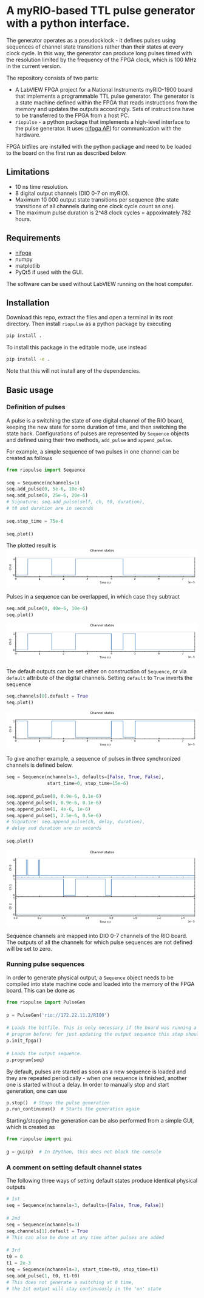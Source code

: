 # A myRIO-based TTL pulse generator with a python interface.

The generator operates as a pseudocklock - it defines pulses using sequences of channel state transitions rather than their states at every clock cycle. In this way, the generator can produce long pulses timed with the resolution limited by the frequency of the FPGA clock, which is 100 MHz in the current version. 

The repository consists of two parts: 
 * A LabVIEW FPGA project for a National Instruments myRIO-1900 board that implements a programmable TTL pulse generator. The generator is a state machine defined within the FPGA that reads instructions from the memory and updates the outputs accordingly. Sets of instructions have to be transferred to the FPGA from a host PC.
 * `riopulse` - a python package that implements a high-level interface to the pulse generator. It uses [nifpga API](https://nifpga-python.readthedocs.io/) for communication with the hardware.
 
FPGA bitfiles are installed with the python package and need to be loaded to the board on the first run as described below. 

## Limitations
* 10 ns time resolution.
* 8 digital output channels (DIO 0-7 on myRIO).
* Maximum 10 000 output state transitions per sequence (the state transitions of all channels during one clock cycle count as one).
* The maximum pulse duration is 2^48 clock cycles = appoximately 782 hours.

## Requirements
* [nifpga](https://nifpga-python.readthedocs.io/) 
* numpy
* matplotlib
* PyQt5 if used with the GUI.

The software can be used without LabVIEW running on the host computer. 

## Installation
Download this repo, extract the files and open a terminal in its root directory. Then install `riopulse` as a python package by executing

```bash
pip install .
```

To install this package in the editable mode, use instead

```bash
pip install -e .
```
Note that this will not install any of the dependencies.

## Basic usage

### Definition of pulses

A pulse is a switching the state of one digital channel of the RIO board, keeping the new state for some duration of time, and then switching the state back. Configurations of pulses are represented by `Sequence` objects and defined using their two methods, `add_pulse` and `append_pulse`.

For example, a simple sequence of two pulses in one channel can be created as follows 
```python
from riopulse import Sequence

seq = Sequence(nchannels=1)
seq.add_pulse(0, 5e-6, 10e-6)
seq.add_pulse(0, 25e-6, 20e-6)
# Signature: seq.add_pulse(self, ch, t0, duration),
# t0 and duration are in seconds

seq.stop_time = 75e-6

seq.plot()
```
The plotted result is
![seq1ch1](doc/sequence_1ch.png)

Pulses in a sequence can be overlapped, in which case they subtract
```python
seq.add_pulse(0, 40e-6, 10e-6)
seq.plot()
```
![seq1ch2](doc/sequence_1ch_2.png)

The default outputs can be set either on construction of `Sequence`, or via `default` attribute of the digital channels. Setting `default` to `True` inverts the sequence
```python
seq.channels[0].default = True
seq.plot()
```
![seq1ch3](doc/sequence_1ch_3.png)

To give another example, a sequence of pulses in three synchronized channels is defined below.
```python
seq = Sequence(nchannels=3, defaults=[False, True, False],
               start_time=0, stop_time=15e-6)

seq.append_pulse(0, 0.9e-6, 0.1e-6)
seq.append_pulse(0, 0.9e-6, 0.1e-6)
seq.append_pulse(1, 4e-6, 1e-6)
seq.append_pulse(1, 2.5e-6, 0.5e-6)
# Signature: seq.append_pulse(ch, delay, duration), 
# delay and duration are in seconds

seq.plot()
```
![seq3ch](doc/sequence_3ch.png)

Sequence channels are mapped into DIO 0-7 channels of the RIO board. The outputs of all the channels for which pulse sequences are not defined will be set to zero.

### Running pulse sequences

In order to generate physical output, a `Sequence` object needs to be compiled into state machine code and loaded into the memory of the FPGA board. This can be done as

```python
from riopulse import PulseGen

p = PulseGen('rio://172.22.11.2/RIO0')

# Loads the bitfile. This is only necessary if the board was running a different
# program before; for just updating the output sequence this step should be skipped.
p.init_fpga()

# Loads the output sequence.
p.program(seq)
```

By default, pulses are started as soon as a new sequence is loaded and they are repeated periodically - when one sequence is finished, another one is started without a delay. In order to manually stop and start generation, one can use

```python
p.stop()  # Stops the pulse generation
p.run_continuous()  # Starts the generation again
```

Starting/stopping the generation can be also performed from a simple GUI, which is created as

```python
from riopulse import gui

g = gui(p)  # In IPython, this does not block the console
```

### A comment on setting default channel states
The following three ways of setting default states produce identical physical outputs
```python
# 1st
seq = Sequence(nchannels=3, defaults=[False, True, False])

# 2nd
seq = Sequence(nchannels=3)
seq.channels[1].default = True  
# This can also be done at any time after pulses are added 

# 3rd
t0 = 0
t1 = 2e-3
seq = Sequence(nchannels=3, start_time=t0, stop_time=t1)
seq.add_pulse(1, t0, t1-t0)  
# This does not generate a switching at 0 time, 
# the 1st output will stay continuously in the 'on' state
```


